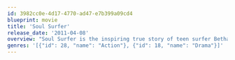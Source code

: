 ```yaml
---
id: 3982cc0e-4d17-4770-ad47-e7b399a09cd4
blueprint: movie
title: 'Soul Surfer'
release_date: '2011-04-08'
overview: "Soul Surfer is the inspiring true story of teen surfer Bethany Hamilton. Bethany lost her left arm in a shark attack and courageously overcame all odds to become a champion again, through her sheer determination and unwavering faith.Bethany (AnnaSophia Robb) was born to surf. A natural talent who took to the waves at a young age, she was leading an idyllic life on Kauai, participating in national surf competitions with her best friend Alana (Lorraine Nicholson), when everything changed. On Halloween morning, a 14-foot tiger shark came out of nowhere and seemed to shatter all her dreams.Soul Surfer reveals Bethany's fight to recover from her ordeal and how she grappled with the question of her future. Strengthened by the love of her parents, Tom (Dennis Quaid) and Cheri (Helen Hunt), and supported by her youth group leader Sara (Carrie Underwood), Bethany refuses to give in or give up, and begins a bold return to the water."
genres: '[{"id": 28, "name": "Action"}, {"id": 18, "name": "Drama"}]'
---
```

